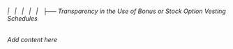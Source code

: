 ###### |   |   |   |   |   ├── Transparency in the Use of Bonus or Stock Option Vesting Schedules

*Add content here*